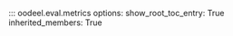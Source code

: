 ::: oodeel.eval.metrics
    options:
        show_root_toc_entry: True
        inherited_members: True
